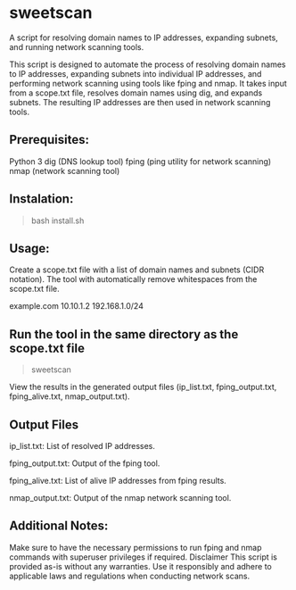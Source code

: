 # sweetscan                                                                                        
                                                                                           
A script for resolving domain names to IP addresses, expanding subnets, and running network scanning tools.

This script is designed to automate the process of resolving domain names to IP addresses, expanding subnets into individual IP addresses, and performing network scanning using tools like fping and nmap. 
It takes input from a scope.txt file, resolves domain names using dig, and expands subnets. The resulting IP addresses are then used in network scanning tools.

## Prerequisites:

Python 3
dig (DNS lookup tool)
fping (ping utility for network scanning)
nmap (network scanning tool)

## Instalation:

> bash install.sh

## Usage:

Create a scope.txt file with a list of domain names and subnets (CIDR notation). The tool with automatically remove whitespaces from the scope.txt file.

  example.com
  10.10.1.2
  192.168.1.0/24
  
## Run the tool in the same directory as the scope.txt file

> sweetscan


View the results in the generated output files (ip_list.txt, fping_output.txt, fping_alive.txt, nmap_output.txt).

## Output Files

ip_list.txt: List of resolved IP addresses.

fping_output.txt: Output of the fping tool.

fping_alive.txt: List of alive IP addresses from fping results.

nmap_output.txt: Output of the nmap network scanning tool.


## Additional Notes:

Make sure to have the necessary permissions to run fping and nmap commands with superuser privileges if required.
Disclaimer
This script is provided as-is without any warranties. Use it responsibly and adhere to applicable laws and regulations when conducting network scans.


